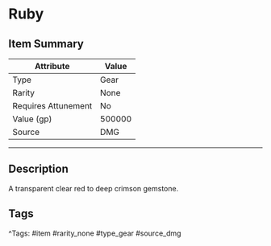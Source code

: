 # Ruby

## Item Summary

| Attribute            | Value                        |
|----------------------|------------------------------|
| Type                 | Gear |
| Rarity               | None             |
| Requires Attunement  | No                |
| Value (gp)           | 500000    |
| Source               | DMG |

---

## Description

A transparent clear red to deep crimson gemstone.

## Tags

^Tags: #item #rarity_none #type_gear #source_dmg